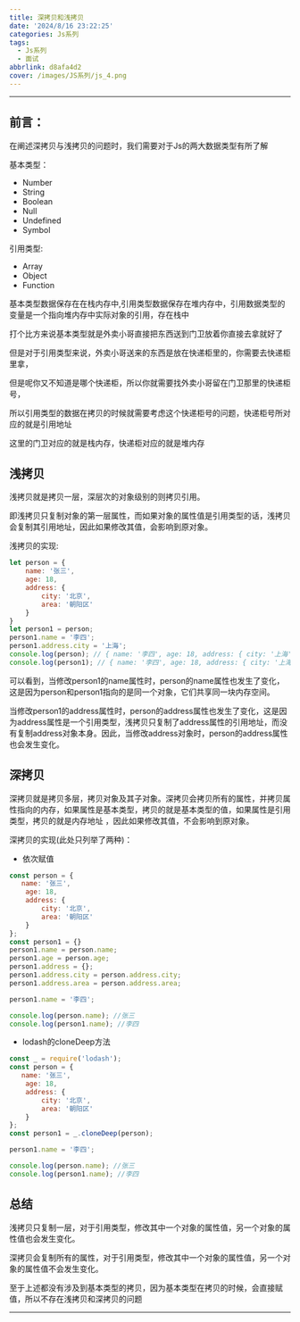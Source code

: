 ```yaml
---
title: 深拷贝和浅拷贝
date: '2024/8/16 23:22:25'
categories: Js系列
tags:
  - Js系列
  - 面试
abbrlink: d8afa4d2
cover: /images/JS系列/js_4.png
---
```

---
## 前言：

在阐述深拷贝与浅拷贝的问题时，我们需要对于Js的两大数据类型有所了解

基本类型：
- Number
- String
- Boolean
- Null
- Undefined
- Symbol

引用类型: 
- Array
- Object
- Function

基本类型数据保存在在栈内存中,引用类型数据保存在堆内存中，引用数据类型的变量是一个指向堆内存中实际对象的引用，存在栈中

打个比方来说基本类型就是外卖小哥直接把东西送到门卫放着你直接去拿就好了

但是对于引用类型来说，外卖小哥送来的东西是放在快递柜里的，你需要去快递柜里拿，

但是呢你又不知道是哪个快递柜，所以你就需要找外卖小哥留在门卫那里的快递柜号，

所以引用类型的数据在拷贝的时候就需要考虑这个快递柜号的问题，快递柜号所对应的就是引用地址

这里的门卫对应的就是栈内存，快递柜对应的就是堆内存

## 浅拷贝

浅拷贝就是拷贝一层，深层次的对象级别的则拷贝引用。

即浅拷贝只复制对象的第一层属性，而如果对象的属性值是引用类型的话，浅拷贝会复制其引用地址，因此如果修改其值，会影响到原对象。

浅拷贝的实现:

``` js
let person = {
    name: '张三',
    age: 18,
    address: {
        city: '北京',
        area: '朝阳区'
    }
}
let person1 = person;
person1.name = '李四';
person1.address.city = '上海';
console.log(person); // { name: '李四', age: 18, address: { city: '上海', area: '朝阳区' } }
console.log(person1); // { name: '李四', age: 18, address: { city: '上海', area: '朝阳区' } }
```

可以看到，当修改person1的name属性时，person的name属性也发生了变化，这是因为person和person1指向的是同一个对象，它们共享同一块内存空间。

当修改person1的address属性时，person的address属性也发生了变化，这是因为address属性是一个引用类型，浅拷贝只复制了address属性的引用地址，而没有复制address对象本身。因此，当修改address对象时，person的address属性也会发生变化。

## 深拷贝

深拷贝就是拷贝多层，拷贝对象及其子对象。深拷贝会拷贝所有的属性，并拷贝属性指向的内存，如果属性是基本类型，拷贝的就是基本类型的值，如果属性是引用类型，拷贝的就是内存地址 ，因此如果修改其值，不会影响到原对象。

深拷贝的实现(此处只列举了两种)：

- 依次赋值
```js
const person = {
   name: '张三',
    age: 18,
    address: {
        city: '北京',
        area: '朝阳区'
    }
};
const person1 = {}
person1.name = person.name;
person1.age = person.age;
person1.address = {};
person1.address.city = person.address.city;
person1.address.area = person.address.area;

person1.name = '李四';

console.log(person.name); //张三
console.log(person1.name); //李四
```

- lodash的cloneDeep方法
```js
const _ = require('lodash');
const person = {
   name: '张三',
    age: 18,
    address: {
        city: '北京',
        area: '朝阳区'
    }
};
const person1 = _.cloneDeep(person);

person1.name = '李四';

console.log(person.name); //张三
console.log(person1.name); //李四
```

## 总结

浅拷贝只复制一层，对于引用类型，修改其中一个对象的属性值，另一个对象的属性值也会发生变化。

深拷贝会复制所有的属性，对于引用类型，修改其中一个对象的属性值，另一个对象的属性值不会发生变化。

至于上述都没有涉及到基本类型的拷贝，因为基本类型在拷贝的时候，会直接赋值，所以不存在浅拷贝和深拷贝的问题

---